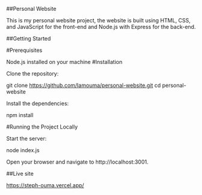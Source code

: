 ##Personal Website

This is my personal website project, the website is built using HTML, CSS, and JavaScript for the front-end and Node.js with Express for the back-end.

##Getting Started

#Prerequisites

Node.js installed on your machine
#Installation

Clone the repository:

git clone https://github.com/Iamouma/personal-website.git cd personal-website

Install the dependencies:

npm install

#Running the Project Locally

Start the server:

node index.js

Open your browser and navigate to http://localhost:3001.

##Live site

https://steph-ouma.vercel.app/

